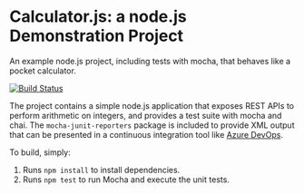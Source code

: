 Calculator.js: a node.js Demonstration Project
==============================================
An example node.js project, including tests with mocha, that behaves like
a pocket calculator.

[![Build Status](https://smunning.visualstudio.com/Integrating%20External%20Source%20Control%20with%20Azure%20Pipeline/_apis/build/status/smunning.calculator?branchName=master)](https://smunning.visualstudio.com/Integrating%20External%20Source%20Control%20with%20Azure%20Pipeline/_build/latest?definitionId=4&branchName=master)

The project contains a simple node.js application that exposes REST APIs
to perform arithmetic on integers, and provides a test suite with mocha
and chai.  The `mocha-junit-reporters` package is included to provide XML
output that can be presented in a continuous integration tool like
[Azure DevOps](https://azure.com/devops).

To build, simply:

1. Runs `npm install` to install dependencies.
2. Runs `npm test` to run Mocha and execute the unit tests.

